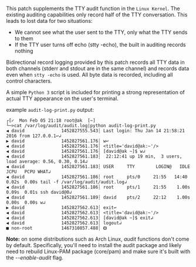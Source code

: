 This patch supplements the TTY audit function in the `Linux Kernel`.  The
existing auditing capabilities only record half of the TTY conversation. 
This leads to lost data for two situations:

* We cannot see what the user sent to the TTY, only what the TTY sends to them
* If the TTY user turns off echo (stty -echo), the built in auditing records nothing

Bidirectional record logging provided by this patch records all TTY data in
both channels (stderr and stdout are in the same channel) and records data
even when `stty -echo` is used.  All byte data is recorded, including all
control characters.

A simple `Python 3` script is included for printing a strong representation of
actual TTY appearance on the user's terminal.

example `audit-log-print.py` output:

```
┌[✓  Mon Feb 05 21:18 root@ak  [~]
└─>cat /var/log/audit/audit.log|python audit-log-print.py 
◀ david              1452827555.543┆ Last login: Thu Jan 14 21:58:21 2016 from 127.0.0.1↩↲
▶ david              1452827561.176┆ w↩
◀ david              1452827561.176┆ <title='david@ak:~'/>
◀ david              1452827561.176┆ [david@ak ~]$ w↲
◀ david              1452827561.183┆  22:12:41 up 19 min,  3 users,  load average: 0.56, 0.30, 0.14↲
◀ david              1452827561.183┆ USER     TTY        LOGIN@   IDLE   JCPU   PCPU WHAT↲
◀ david              1452827561.186┆ root     pts/0     21:55   14:40   0.02s  0.00s tail -f /var/log/audit/audit.log↲
◀ david              1452827561.186┆ root     pts/1     21:55    1.00s  0.09s  0.01s ssh david@0↲
◀ david              1452827561.189┆ david    pts/2     22:12    1.00s  0.00s  0.00s w↲
▶ david              1452827562.613┆ exit↩
◀ david              1452827562.613┆ <title='david@ak:~'/>
◀ david              1452827562.613┆ [david@ak ~]$ exit↲
◀ david              1452827562.613┆ logout↲
■ non-root           1467310857.488┆ ❎
```

**Note:** on some distributions such as Arch Linux, _audit_ functions don't
come by default. Specifically, you'll need to install the audit package and
likely need to rebuild Linux-PAM package (core/pam) and make sure it's built
with the _--enable-audit_ flag.

